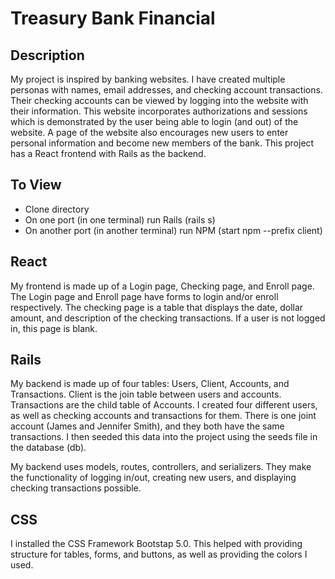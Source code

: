 # Treasury Bank Financial 

## Description

My project is inspired by banking websites.  I have created multiple personas with names, email addresses, and checking account transactions.  Their checking accounts can be viewed by logging into the website with their information.  This website incorporates authorizations and sessions which is demonstrated by the user being able to login (and out) of the website.  A page of the website also encourages new users to enter personal information and become new members of the bank. This project has a React frontend with Rails as the backend.

## To View

- Clone directory
- On one port (in one terminal) run Rails  (rails s)
- On another port (in another terminal) run NPM (start npm --prefix client)

## React

My frontend is made up of a Login page, Checking page, and Enroll page.  The Login page and Enroll page have forms to login and/or enroll respectively.  The checking page is a table that displays the date, dollar amount, and description of the checking transactions.  If a user is not logged in, this page is blank.

## Rails

My backend is made up of four tables: Users, Client, Accounts, and Transactions. Client is the join table between users and accounts.  Transactions are the child table of Accounts.  I created four different users, as well as checking accounts and transactions for them.  There is one joint account (James and Jennifer Smith), and they both have the same transactions.  I then seeded this data into the project using the seeds file in the database (db).

My backend uses models, routes, controllers, and serializers.  They make the functionality of logging in/out, creating new users, and displaying checking transactions possible.

## CSS
I installed the CSS Framework Bootstap 5.0.  This helped with providing structure for tables, forms, and buttons, as well as providing the colors I used.